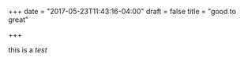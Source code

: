 +++
date = "2017-05-23T11:43:16-04:00"
draft = false
title = "good to great"

+++

this is a *test*
